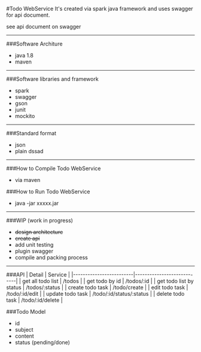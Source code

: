 #Todo WebService 
It's created via spark java framework and uses swagger for api document. 

see api document on swagger 
___

###Software Architure 
- java 1.8
- maven

___

###Software libraries and framework
- spark
- swagger
- gson
- junit
- mockito

___

###Standard format 
- json
- plain dssad

___

###How to Compile Todo WebService
- via maven

###How to Run Todo WebService
- java -jar xxxxx.jar

___

###WIP (work in progress)
- ~~design architecture~~
- ~~create api~~
- add unit testing
- plugin swagger 
- compile and packing process

___

###API 
|       Detail            |          Service           |
|-------------------------|----------------------------|
| get all todo list       |   /todos                   |
| get todo by id          |   /todos/:id               |
| get todo list by status |   /todos/:status           |
| create todo task        |   /todo/create             |
| edit todo task          |   /todo/:id/edit           |
| update todo task        |   /todo/:id/status/:status |
| delete todo task        |   /todo/:id/delete         |

###Todo Model
- id
- subject
- content
- status (pending/done)

